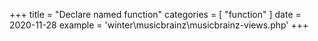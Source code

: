 +++
title = "Declare named function"
categories = [ "function" ]
date = 2020-11-28
example = 'winter\musicbrainz\musicbrainz-views.php'
+++
